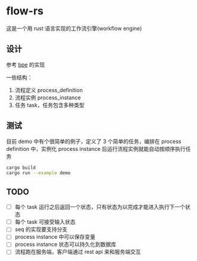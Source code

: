 # flow-rs

这是一个用 rust 语言实现的工作流引擎(workflow engine)

## 设计

参考 [bpe](https://github.com/synrc/bpe) 的实现

一些结构：

1. 流程定义 process_definition
2. 流程实例 process_instance
3. 任务 task，任务包含多种类型

## 测试

目前 demo 中有个很简单的例子，定义了 3 个简单的任务，编排在 process definition 中，实例化 process instance 后运行流程实例就能自动按顺序执行任务

```sh
cargo build
cargo run --example demo
```

## TODO

- [ ] 每个 task 运行之后返回一个状态，只有状态为以完成才能进入执行下一个状态
- [ ] 每个 task 可接受输入状态
- [ ] seq 的实现要支持分支
- [ ] process instance 中可以保存变量
- [ ] process instance 状态可以持久化到数据库
- [ ] 流程跑在服务端，客户端通过 rest api 来和服务端交互
